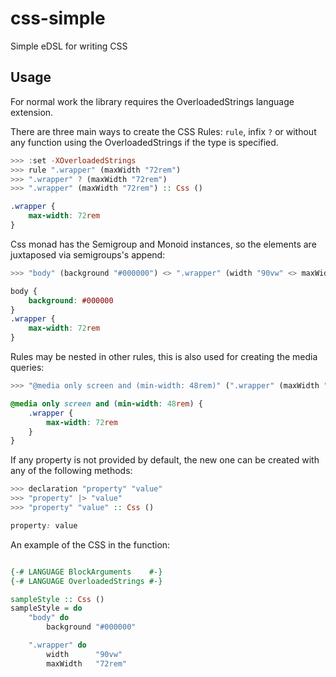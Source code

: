 # css-simple
Simple eDSL for writing CSS

## Usage

For normal work the library requires the OverloadedStrings language extension.

There are three main ways to create the CSS Rules: `rule`, infix `?` or
without any function using the OverloadedStrings if the type is specified.
```haskell
>>> :set -XOverloadedStrings
>>> rule ".wrapper" (maxWidth "72rem")
>>> ".wrapper" ? (maxWidth "72rem")
>>> ".wrapper" (maxWidth "72rem") :: Css ()
```

```css
.wrapper {
    max-width: 72rem
}
```

Css monad has the Semigroup and Monoid instances, so the elements are
juxtaposed via semigroups's append:
```haskell
>>> "body" (background "#000000") <> ".wrapper" (width "90vw" <> maxWidth "72rem") :: Css ()
```

```css
body {
    background: #000000
}
.wrapper {
    max-width: 72rem
}
```

Rules may be nested in other rules, this is also used for creating the media
queries:
```haskell
>>> "@media only screen and (min-width: 48rem)" (".wrapper" (maxWidth "72rem")) :: Css ()
```

```css
@media only screen and (min-width: 48rem) {
    .wrapper {
        max-width: 72rem
    }
}
```

If any property is not provided by default, the new one can be created with
any of the following methods:
```haskell
>>> declaration "property" "value"
>>> "property" |> "value"
>>> "property" "value" :: Css ()
```

```css
property: value
```

An example of the CSS in the function:

```haskell

{-# LANGUAGE BlockArguments    #-}
{-# LANGUAGE OverloadedStrings #-}

sampleStyle :: Css ()
sampleStyle = do
    "body" do
        background "#000000"

    ".wrapper" do
        width      "90vw"
        maxWidth   "72rem"

```

